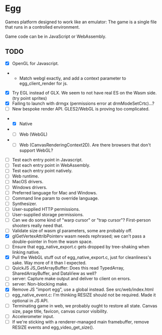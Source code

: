 # Egg

Games platform designed to work like an emulator: The game is a single file that runs in a controlled environment.

Game code can be in JavaScript or WebAssembly.

## TODO

- [x] OpenGL for Javascript.
- - Match webgl exactly, and add a context parameter to egg_client_render for js.
- [x] Try EGL instead of GLX. We seem to not have real ES on the Wasm side. (try point sprites)
- [x] Failing to launch with drmgx (permissions error at drmModeSetCrtc)...?
- [ ] New bespoke render API. GLES2/WebGL is proving too complicated.
- - [x] Native
- - [ ] Web (WebGL)
- - [ ] Web (CanvasRenderingContext2D). Are there browsers that don't support WebGL?
- [ ] Test each entry point in Javascript.
- [ ] Test each entry point in WebAssembly.
- [ ] Test each entry point natively.
- [ ] Web runtime.
- [ ] MacOS drivers.
- [ ] Windows drivers.
- [ ] Preferred language for Mac and Windows.
- [ ] Command line param to override language.
- [ ] Synthesizer.
- [ ] User-supplied HTTP permissions.
- [ ] User-supplied storage permissions.
- [ ] Can we do some kind of "warp cursor" or "trap cursor"? First-person shooters really need that.
- [ ] Validate size of wasm gl parameters, some are probably off.
- [x] glGetVertexAttribPointerv wasm needs rephrased; we can't pass a double-pointer in from the wasm space.
- [ ] Ensure that egg_native_export.c gets dropped by tree-shaking when linking native.
- [x] Pull the WebGL stuff out of egg_native_export.c, just for cleanliness's sake. Way more of it than I expected.
- [ ] QuickJS JS_GetArrayBuffer: Does this read TypedArray, SharedArrayBuffer, and DataView as well?
- [ ] server: Capture make output and deliver to client on errors.
- [ ] server: Non-blocking make.
- [x] Remove JS "import egg", use a global instead. See src/web/index.html
- [ ] egg_native_event.c: I'm thinking RESIZE should not be required. Made it optional in JS API.
- [ ] Terminating game in web, we probably ought to restore all state. Canvas size, page title, favicon, canvas cursor visibility.
- [ ] Accelerometer input.
- [ ] If we're sticking with a renderer-managed main framebuffer, remove RESIZE events and egg_video_get_size().
